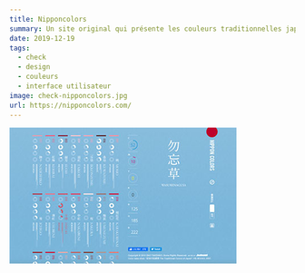 ```yaml
---
title: Nipponcolors
summary: Un site original qui présente les couleurs traditionnelles japonaises
date: 2019-12-19
tags:
  - check
  - design
  - couleurs
  - interface utilisateur
image: check-nipponcolors.jpg
url: https://nipponcolors.com/
---
```

![image du site nipponcolors](/static/img/check-nipponcolors.jpg)
